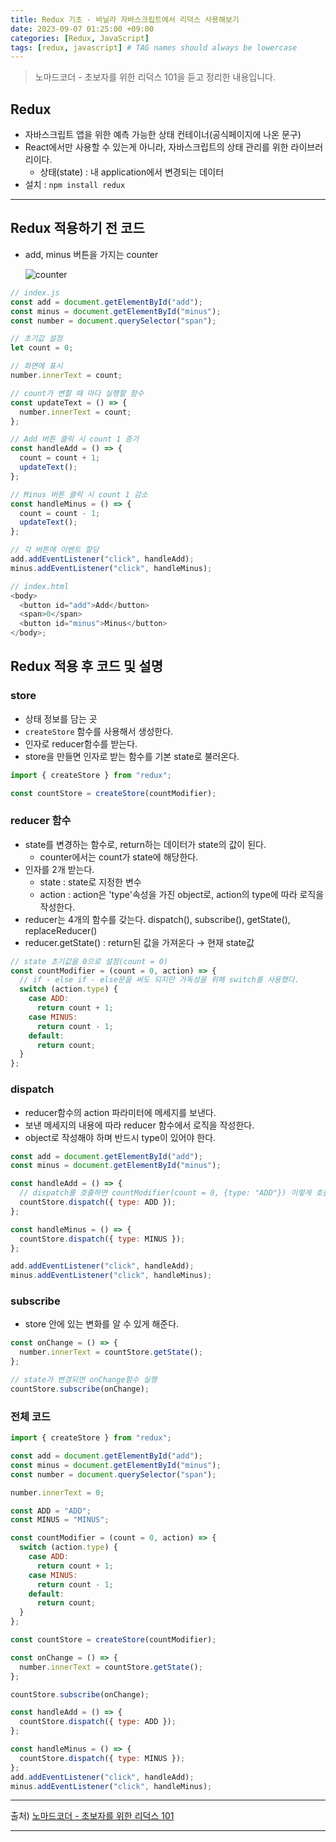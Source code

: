 ```yaml
---
title: Redux 기초 - 바닐라 자바스크립트에서 리덕스 사용해보기
date: 2023-09-07 01:25:00 +09:00
categories: [Redux, JavaScript]
tags: [redux, javascript] # TAG names should always be lowercase
---
```


> 노마드코더 - 초보자를 위한 리덕스 101을 듣고 정리한 내용입니다.

## Redux

- 자바스크립트 앱을 위한 예측 가능한 상태 컨테이너(공식페이지에 나온 문구)
- React에서만 사용할 수 있는게 아니라, 자바스크립트의 상태 관리를 위한 라이브러리이다.
  - 상태(state) : 내 application에서 변경되는 데이터
- 설치 : `npm install redux`

---

## Redux 적용하기 전 코드

- add, minus 버튼을 가지는 counter

  ![counter](https://github.com/DawonOh/DawonOh.github.io/assets/89020079/0af1bcb4-33e6-42d9-a008-bb0026b46159)

```javascript
// index.js
const add = document.getElementById("add");
const minus = document.getElementById("minus");
const number = document.querySelector("span");

// 초기값 설정
let count = 0;

// 화면에 표시
number.innerText = count;

// count가 변할 때 마다 실행할 함수
const updateText = () => {
  number.innerText = count;
};

// Add 버튼 클릭 시 count 1 증가
const handleAdd = () => {
  count = count + 1;
  updateText();
};

// Minus 버튼 클릭 시 count 1 감소
const handleMinus = () => {
  count = count - 1;
  updateText();
};

// 각 버튼에 이벤트 할당
add.addEventListener("click", handleAdd);
minus.addEventListener("click", handleMinus);

// index.html
<body>
  <button id="add">Add</button>
  <span>0</span>
  <button id="minus">Minus</button>
</body>;
```

## Redux 적용 후 코드 및 설명

### store

- 상태 정보를 담는 곳
- `createStore` 함수를 사용해서 생성한다.
- 인자로 reducer함수를 받는다.
- store을 만들면 인자로 받는 함수를 기본 state로 불러온다.

```javascript
import { createStore } from "redux";

const countStore = createStore(countModifier);
```

### reducer 함수

- state를 변경하는 함수로, return하는 데이터가 state의 값이 된다.
  - counter에서는 count가 state에 해당한다.
- 인자를 2개 받는다.
  - state : state로 지정한 변수
  - action : action은 'type'속성을 가진 object로, action의 type에 따라 로직을 작성한다.
- reducer는 4개의 함수를 갖는다. dispatch(), subscribe(), getState(), replaceReducer()
- reducer.getState() : return된 값을 가져온다 → 현재 state값

```javascript
// state 초기값을 0으로 설정(count = 0)
const countModifier = (count = 0, action) => {
  // if - else if - else문을 써도 되지만 가독성을 위해 switch를 사용했다.
  switch (action.type) {
    case ADD:
      return count + 1;
    case MINUS:
      return count - 1;
    default:
      return count;
  }
};
```

### dispatch

- reducer함수의 action 파라미터에 메세지를 보낸다.
- 보낸 메세지의 내용에 따라 reducer 함수에서 로직을 작성한다.
- object로 작성해야 하며 반드시 type이 있어야 한다.

```javascript
const add = document.getElementById("add");
const minus = document.getElementById("minus");

const handleAdd = () => {
  // dispatch를 호출하면 countModifier(count = 0, {type: "ADD"}) 이렇게 호출된다.
  countStore.dispatch({ type: ADD });
};

const handleMinus = () => {
  countStore.dispatch({ type: MINUS });
};

add.addEventListener("click", handleAdd);
minus.addEventListener("click", handleMinus);
```

### subscribe

- store 안에 있는 변화를 알 수 있게 해준다.

```javascript
const onChange = () => {
  number.innerText = countStore.getState();
};

// state가 변경되면 onChange함수 실행
countStore.subscribe(onChange);
```

### 전체 코드

```javascript
import { createStore } from "redux";

const add = document.getElementById("add");
const minus = document.getElementById("minus");
const number = document.querySelector("span");

number.innerText = 0;

const ADD = "ADD";
const MINUS = "MINUS";

const countModifier = (count = 0, action) => {
  switch (action.type) {
    case ADD:
      return count + 1;
    case MINUS:
      return count - 1;
    default:
      return count;
  }
};

const countStore = createStore(countModifier);

const onChange = () => {
  number.innerText = countStore.getState();
};

countStore.subscribe(onChange);

const handleAdd = () => {
  countStore.dispatch({ type: ADD });
};

const handleMinus = () => {
  countStore.dispatch({ type: MINUS });
};
add.addEventListener("click", handleAdd);
minus.addEventListener("click", handleMinus);
```

---

출처) <a href='https://nomadcoders.co/redux-for-beginners/lobby' target="\_blank">노마드코더 - 초보자를 위한 리덕스 101</a>

---

<div class='giscus'></div>
<script src="https://giscus.app/client.js"
        data-repo="DawonOh/DawonOh.github.io"
        data-repo-id="R_kgDOJiw-zQ"
        data-category="Comments"
        data-category-id="DIC_kwDOJiw-zc4CWhdL"
        data-mapping="pathname"
        data-strict="0"
        data-reactions-enabled="1"
        data-emit-metadata="0"
        data-input-position="bottom"
        data-theme="preferred_color_scheme"
        data-lang="ko"
        crossorigin="anonymous"
        async>
</script>
